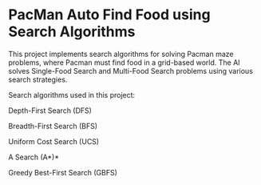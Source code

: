 # PacMan Auto Find Food using Search Algorithms 

This project implements search algorithms for solving Pacman maze problems, where Pacman must find food in a grid-based world. The AI solves Single-Food Search and Multi-Food Search problems using various search strategies.

Search algorithms used in this project:

Depth-First Search (DFS)

Breadth-First Search (BFS)

Uniform Cost Search (UCS)

A Search (A*)*

Greedy Best-First Search (GBFS)
